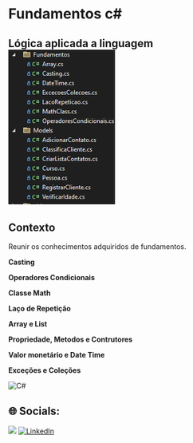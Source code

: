 # Fundamentos c#

## Lógica aplicada a linguagem![Exemplos](image.png)

## Contexto
Reunir os conhecimentos adquiridos de fundamentos. 


**Casting**

**Operadores Condicionais**

**Classe Math** 

**Laço de Repetição**

**Array e List**

**Propriedade, Metodos e Contrutores**

**Valor monetário e Date Time**

**Exceções e Coleções**


![C#](https://img.shields.io/badge/c%23-%23239120.svg?style=for-the-badge&logo=csharp&logoColor=white)

## 🌐 Socials:
<a href = "mailto:msn.box@outlook.com"><img src="https://img.icons8.com/?size=48&id=WnHyYA2ecNqL&format=png"></a>
[![LinkedIn](https://img.icons8.com/?size=48&id=13930&format=png)](https://www.linkedin.com/in/1988fsc/) 